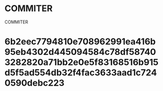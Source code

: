 # COMMITER
COMMITER






# 6b2eec7794810e708962991ea416b95eb4302d445094584c78df587403282820a71bb2e0e5f83168516b915d5f5ad554db32f4fac3633aad1c7240590debc223
